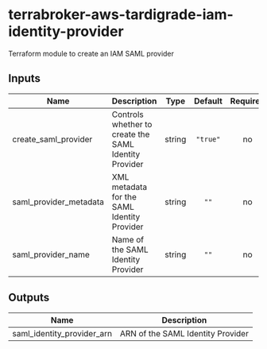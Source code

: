 # terrabroker-aws-tardigrade-iam-identity-provider

Terraform module to create an IAM SAML provider

## Inputs

| Name | Description | Type | Default | Required |
|------|-------------|:----:|:-----:|:-----:|
| create\_saml\_provider | Controls whether to create the SAML Identity Provider | string | `"true"` | no |
| saml\_provider\_metadata | XML metadata for the SAML Identity Provider | string | `""` | no |
| saml\_provider\_name | Name of the SAML Identity Provider | string | `""` | no |

## Outputs

| Name | Description |
|------|-------------|
| saml\_identity\_provider\_arn | ARN of the SAML Identity Provider |

